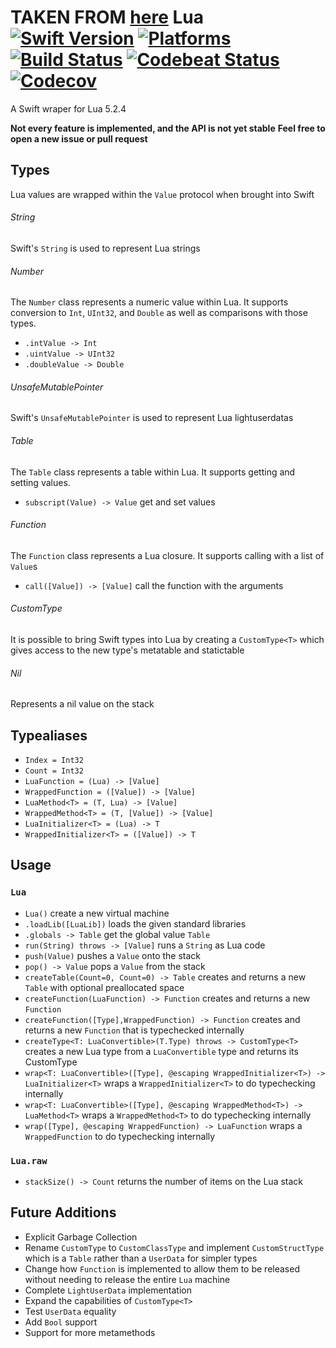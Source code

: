 TAKEN FROM [**here**](https://github.com/DavidSkrundz/Lua)
Lua [![Swift Version](https://img.shields.io/badge/Swift-3.1-orange.svg)](https://swift.org/download/#releases) [![Platforms](https://img.shields.io/badge/Platforms-macOS%20|%20Linux-lightgray.svg)](https://swift.org/download/#releases) [![Build Status](https://travis-ci.org/DavidSkrundz/Lua.svg?branch=master)](https://travis-ci.org/DavidSkrundz/Lua) [![Codebeat Status](https://codecov.io/gh/DavidSkrundz/Lua/branch/master/graph/badge.svg)](https://codecov.io/gh/DavidSkrundz/Lua) [![Codecov](https://codebeat.co/badges/110e6b2f-aa30-4930-b86f-c9408ecac05e)](https://codebeat.co/projects/github-com-davidskrundz-lua-master)
===

A Swift wraper for Lua 5.2.4

**Not every feature is implemented, and the API is not yet stable**
**Feel free to open a new issue or pull request**

Types
-----

Lua values are wrapped within the `Value` protocol when brought into Swift

###### String
Swift's `String` is used to represent Lua strings

###### Number
The `Number` class represents a numeric value within Lua.  It supports conversion to `Int`, `UInt32`, and `Double` as well as comparisons with those types.

- `.intValue -> Int`
- `.uintValue -> UInt32`
- `.doubleValue -> Double`

###### UnsafeMutablePointer
Swift's `UnsafeMutablePointer` is used to represent Lua lightuserdatas

###### Table
The `Table` class represents a table within Lua.  It supports getting and setting values.

- `subscript(Value) -> Value` get and set values

###### Function
The `Function` class represents a Lua closure.  It supports calling with a list of `Value`s

- `call([Value]) -> [Value]` call the function with the arguments

###### CustomType<T>
It is possible to bring Swift types into Lua by creating a `CustomType<T>` which gives access to the new type's metatable and statictable

###### Nil
Represents a nil value on the stack


Typealiases
-----------

- `Index = Int32`
- `Count = Int32`
- `LuaFunction = (Lua) -> [Value]`
- `WrappedFunction = ([Value]) -> [Value]`
- `LuaMethod<T> = (T, Lua) -> [Value]`
- `WrappedMethod<T> = (T, [Value]) -> [Value]`
- `LuaInitializer<T> = (Lua) -> T`
- `WrappedInitializer<T> = ([Value]) -> T`


Usage
-----

### `Lua`

- `Lua()` create a new virtual machine
- `.loadLib([LuaLib])` loads the given standard libraries
- `.globals -> Table` get the global value `Table`
- `run(String) throws -> [Value]` runs a `String` as Lua code
- `push(Value)` pushes a `Value` onto the stack
- `pop() -> Value` pops a `Value` from the stack
- `createTable(Count=0, Count=0) -> Table` creates and returns a new `Table` with optional preallocated space
- `createFunction(LuaFunction) -> Function` creates and returns a new `Function`
- `createFunction([Type],WrappedFunction) -> Function` creates and returns a new `Function` that is typechecked internally
- `createType<T: LuaConvertible>(T.Type) throws -> CustomType<T>` creates a new Lua type from a `LuaConvertible` type and returns its CustomType<T>
- `wrap<T: LuaConvertible>([Type], @escaping WrappedInitializer<T>) -> LuaInitializer<T>` wraps a `WrappedInitializer<T>` to do typechecking internally 
- `wrap<T: LuaConvertible>([Type], @escaping WrappedMethod<T>) -> LuaMethod<T>` wraps a `WrappedMethod<T>` to do typechecking internally
- `wrap([Type], @escaping WrappedFunction) -> LuaFunction` wraps a `WrappedFunction` to do typechecking internally


### `Lua.raw`

- `stackSize() -> Count` returns the number of items on the Lua stack


Future Additions
----------------

- Explicit Garbage Collection
- Rename `CustomType` to `CustomClassType` and implement `CustomStructType` which is a `Table` rather than a `UserData` for simpler types
- Change how `Function` is implemented to allow them to be released without needing to release the entire `Lua` machine
- Complete `LightUserData` implementation
- Expand the capabilities of `CustomType<T>`
- Test `UserData` equality
- Add `Bool` support
- Support for more metamethods

